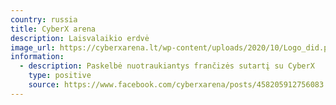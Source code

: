 ```yaml
---
country: russia
title: CyberX arena
description: Laisvalaikio erdvė
image_url: https://cyberxarena.lt/wp-content/uploads/2020/10/Logo_did.png
information:
  - description: Paskelbė nuotraukiantys frančizės sutartį su CyberX
    type: positive
    source: https://www.facebook.com/cyberxarena/posts/458205912756083
---
```

